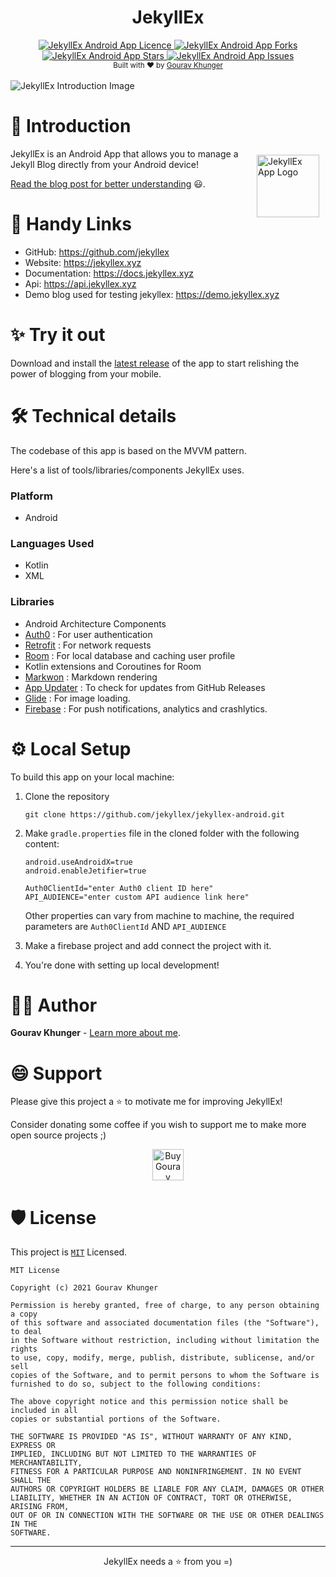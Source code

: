 <div align="center">
<h1>JekyllEx</h1>

<a href="https://github.com/jekyllex/jekyllex-android/blob/main/LICENSE" target="blank">
    <img src="https://img.shields.io/github/license/jekyllex/jekyllex-android" alt="JekyllEx Android App Licence" />
</a>
<a href="https://github.com/jekyllex/jekyllex-android/fork" target="blank">
    <img src="https://img.shields.io/github/forks/jekyllex/jekyllex-android" alt="JekyllEx Android App Forks"/>
</a>
<a href="https://github.com/jekyllex/jekyllex-android/stargazers" target="blank">
    <img src="https://img.shields.io/github/stars/jekyllex/jekyllex-android" alt="JekyllEx Android App Stars"/>
</a>
<a href="https://github.com/jekyllex/jekyllex-android/issues" target="blank">
    <img src="https://img.shields.io/github/issues/jekyllex/jekyllex-android" alt="JekyllEx Android App Issues"/>
</a>
</div>

<div align="center">
    <sub>Built with ❤︎ by
        <a href="https://github.com/gouravkhunger">Gourav Khunger</a>
    </sub>
</div>
<br/>

<img alt = "JekyllEx Introduction Image" src="https://raw.githubusercontent.com/jekyllex/jekyllex-android/main/media/cover-image.png"/>

# 🚀 Introduction

<img alt = "JekyllEx App Logo" src="https://raw.githubusercontent.com/jekyllex/jekyllex-android/main/media/logo.png" height="100" width="100" align="right" style="margin:10px"/>

JekyllEx is an Android App that allows you to manage a Jekyll Blog directly from your Android device!

[Read the blog post for better understanding](https://genicsblog.com/introducing-jekyllex-android-app) 😃.

# 🔗 Handy Links

- GitHub: https://github.com/jekyllex
- Website: https://jekyllex.xyz
- Documentation: https://docs.jekyllex.xyz
- Api: https://api.jekyllex.xyz
- Demo blog used for testing jekyllex: https://demo.jekyllex.xyz

# ✨ Try it out

Download and install the [latest release](https://github.com/jekyllex/jekyllex-android/releases/latest) of the app to
start relishing the power of blogging from your mobile.

# 🛠️ Technical details

The codebase of this app is based on the MVVM pattern.

Here's a list of tools/libraries/components JekyllEx uses.

### Platform

- Android

### Languages Used

- Kotlin
- XML

### Libraries

- Android Architecture Components
- [Auth0](https://auth0.com/) : For user authentication
- [Retrofit](https://github.com/square/retrofit) : For network requests
- [Room](https://developer.android.com/training/data-storage/room) : For local database and caching user profile
- Kotlin extensions and Coroutines for Room
- [Markwon](https://github.com/noties/Markwon) : Markdown rendering
- [App Updater](https://github.com/javiersantos/AppUpdater) : To check for updates from GitHub Releases
- [Glide](https://github.com/bumptech/glide) : For image loading.
- [Firebase](https://firebase.google.com/) : For push notifications, analytics and crashlytics.

# ⚙ Local Setup

To build this app on your local machine:

1. Clone the repository

   ```
   git clone https://github.com/jekyllex/jekyllex-android.git
   ```

2. Make `gradle.properties` file in the cloned folder with the following content:

   ```properties
   android.useAndroidX=true
   android.enableJetifier=true

   Auth0ClientId="enter Auth0 client ID here"
   API_AUDIENCE="enter custom API audience link here"
   ```

   Other properties can vary from machine to machine, the required parameters are `Auth0ClientId` AND `API_AUDIENCE`


3. Make a firebase project and add connect the project with it.


4. You're done with setting up local development!

# 👨‍💻 Author

**Gourav Khunger** - [Learn more about me](https://github.com/gouravkhunger).

# 😄 Support

Please give this project a ⭐ to motivate me for improving JekyllEx!

Consider donating some coffee if you wish to support me to make more open source projects ;)

<div align="center">
   <a href='https://ko-fi.com/E1E21Q5FY' target='_blank'>
      <img height='50' src='https://cdn.ko-fi.com/cdn/kofi5.png?v=3' alt='Buy Gourav Khunger a Coffee at ko-fi.com' />
   </a>
</div>

# 🛡 License

This project is [`MIT`](https://github.com/jekyllex/jekyllex-android/blob/main/LICENSE) Licensed.

```
MIT License

Copyright (c) 2021 Gourav Khunger

Permission is hereby granted, free of charge, to any person obtaining a copy
of this software and associated documentation files (the "Software"), to deal
in the Software without restriction, including without limitation the rights
to use, copy, modify, merge, publish, distribute, sublicense, and/or sell
copies of the Software, and to permit persons to whom the Software is
furnished to do so, subject to the following conditions:

The above copyright notice and this permission notice shall be included in all
copies or substantial portions of the Software.

THE SOFTWARE IS PROVIDED "AS IS", WITHOUT WARRANTY OF ANY KIND, EXPRESS OR
IMPLIED, INCLUDING BUT NOT LIMITED TO THE WARRANTIES OF MERCHANTABILITY,
FITNESS FOR A PARTICULAR PURPOSE AND NONINFRINGEMENT. IN NO EVENT SHALL THE
AUTHORS OR COPYRIGHT HOLDERS BE LIABLE FOR ANY CLAIM, DAMAGES OR OTHER
LIABILITY, WHETHER IN AN ACTION OF CONTRACT, TORT OR OTHERWISE, ARISING FROM,
OUT OF OR IN CONNECTION WITH THE SOFTWARE OR THE USE OR OTHER DEALINGS IN THE
SOFTWARE.
```

---

<div align="center">
JekyllEx needs a ⭐ from you =)
</div>
